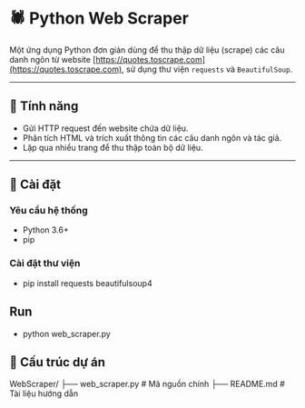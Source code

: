 # 🕷️ Python Web Scraper

Một ứng dụng Python đơn giản dùng để thu thập dữ liệu (scrape) các câu danh ngôn từ website [https://quotes.toscrape.com](https://quotes.toscrape.com), sử dụng thư viện `requests` và `BeautifulSoup`.

---

## 📌 Tính năng

- Gửi HTTP request đến website chứa dữ liệu.
- Phân tích HTML và trích xuất thông tin các câu danh ngôn và tác giả.
- Lặp qua nhiều trang để thu thập toàn bộ dữ liệu.

---

## 🚀 Cài đặt

### Yêu cầu hệ thống

- Python 3.6+
- pip

### Cài đặt thư viện


- pip install requests beautifulsoup4

## Run
- python web_scraper.py

## 📁 Cấu trúc dự án

WebScraper/
├── web_scraper.py        # Mã nguồn chính
├── README.md             # Tài liệu hướng dẫn

